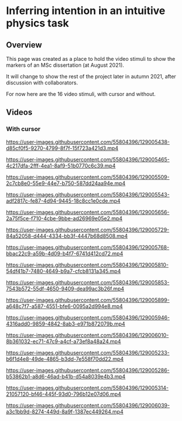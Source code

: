 # Inferring intention in an intuitive physics task

## Overview

This page was created as a place to hold the video stimuli to show the markers of an MSc dissertation (at August 2021).

It will change to show the rest of the project later in autumn 2021, after discussion with collaborators.

For now here are the 16 video stimuli, with cursor and without.

## Videos

### With cursor



https://user-images.githubusercontent.com/55804396/129005438-d85cf0f5-9270-4799-8f7f-15f723a421d3.mp4



https://user-images.githubusercontent.com/55804396/129005465-4c217dfa-2fff-4ea1-8af9-51b0770c6c39.mp4



https://user-images.githubusercontent.com/55804396/129005509-2c7cb8e0-55e9-44e7-b750-587dd24aa94e.mp4



https://user-images.githubusercontent.com/55804396/129005543-adf2817c-fe87-4d94-9445-18c8cc1e0cde.mp4



https://user-images.githubusercontent.com/55804396/129005656-2a75f5ce-f710-4cbe-9bbe-ad26969e05e2.mp4



https://user-images.githubusercontent.com/55804396/129005729-84a52058-d444-4334-bb3f-4447b68d8508.mp4



https://user-images.githubusercontent.com/55804396/129005768-bbac22c9-a59b-4d09-b4f7-6741d412cd72.mp4



https://user-images.githubusercontent.com/55804396/129005810-54df41b7-7480-4649-b9a7-cfcb8131a345.mp4



https://user-images.githubusercontent.com/55804396/129005853-7543b572-55df-4650-9409-dea99ac3b26f.mp4



https://user-images.githubusercontent.com/55804396/129005899-a648c7f7-a587-4551-bfe6-0095a2d994e8.mp4



https://user-images.githubusercontent.com/55804396/129005946-4316add0-9859-4842-8ab3-e971b872079b.mp4



https://user-images.githubusercontent.com/55804396/129006010-8b361032-ec71-47c9-a4cf-a73ef8a48a24.mp4




https://user-images.githubusercontent.com/55804396/129005233-b6f1d4e8-49de-4865-b3dd-7e558f70dd22.mp4



https://user-images.githubusercontent.com/55804396/129005286-b53862b1-a8d6-46ad-b41b-d54a8039e4b3.mp4



https://user-images.githubusercontent.com/55804396/129005314-21057120-bf46-445f-93d0-796b12e07d06.mp4





https://user-images.githubusercontent.com/55804396/129006039-a3c1bb9d-8274-449d-8a9f-1387ec449264.mp4



